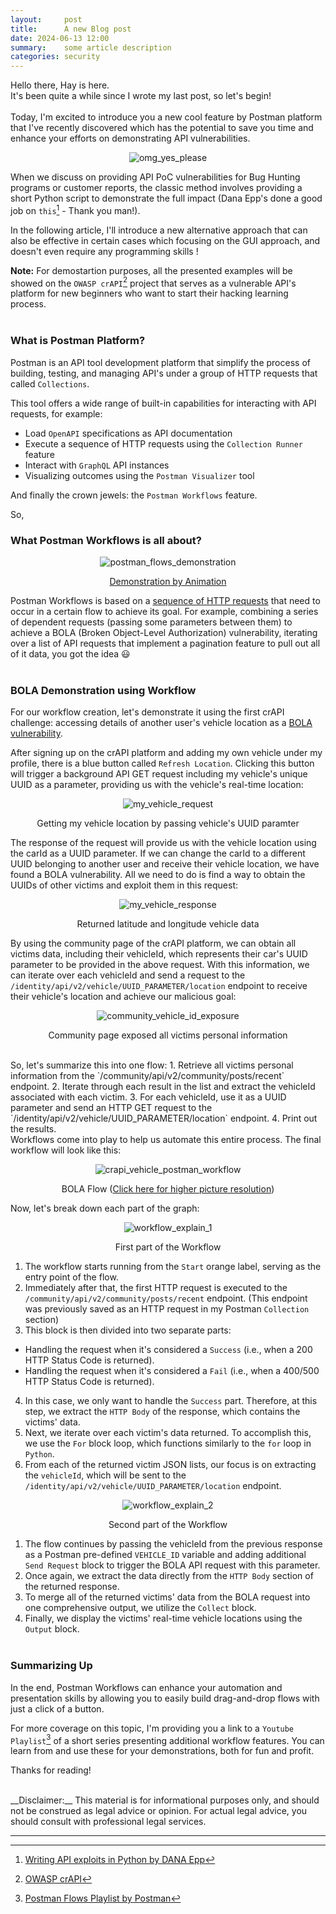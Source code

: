 ```yaml
---
layout:     post
title:      A new Blog post
date: 2024-06-13 12:00
summary:    some article description
categories: security
---
```


Hello there, Hay is here.
<br />
It's been quite a while since I wrote my last post, so let's begin!
<br /><br />
Today, I'm excited to introduce you a new cool feature by Postman platform that I've recently discovered which has the potential to save you time and enhance your efforts on demonstrating API vulnerabilities.

<p align="center">
  <img src="{{ site.url }}/images/omg_yes_please.jpg" alt="omg_yes_please" />
</p>

When we discuss on providing API PoC vulnerabilities for Bug Hunting programs or customer reports, the classic method involves providing a short Python script to demonstrate the full impact (Dana Epp's done a good job on `this`[^2] - Thank you man!).

In the following article, I'll introduce a new alternative approach that can also be effective in certain cases which focusing on the GUI approach, and doesn't even require any programming skills !

__Note:__ For demostartion purposes, all the presented examples will be showed on the `OWASP crAPI`[^1] project that serves as a vulnerable API's platform for new beginners who want to start their hacking learning process.
<br /><br />

### What is Postman Platform?

Postman is an API tool development platform that simplify the process of building, testing, and managing API's under a group of HTTP requests that called `Collections`. 

This tool offers a wide range of built-in capabilities for interacting with API requests, for example: 
* Load `OpenAPI` specifications as API documentation
* Execute a sequence of HTTP requests using the `Collection Runner` feature
* Interact with `GraphQL` API instances
* Visualizing outcomes using the `Postman Visualizer` tool

And finally the crown jewels: the `Postman Workflows` feature.

So,

### What Postman Workflows is all about?

<p align="center">
  <img src="{{ site.url }}/images/postman_flows_demonstration.gif" alt="postman_flows_demonstration" />
</p>
<p align="center">
    <a href="https://learning.postman.com/docs/postman-flows/gs/flows-overview/">Demonstration by Animation</a>
</p>

Postman Workflows is based on a <ins>sequence of HTTP requests</ins> that need to occur in a certain flow to achieve its goal. For example, combining a series of dependent requests (passing some parameters between them) to achieve a BOLA (Broken Object-Level Authorization) vulnerability, iterating over a list of API requests that implement a pagination feature to pull out all of it data, you got the idea :smiley:
<br /><br />

### BOLA Demonstration using Workflow

For our workflow creation, let's demonstrate it using the first crAPI challenge: accessing details of another user's vehicle location as a <a href="https://github.com/OWASP/crAPI/blob/develop/docs/challenges.md">BOLA vulnerability</a>.

After signing up on the crAPI platform and adding my own vehicle under my profile, there is a blue button called `Refresh Location`. Clicking this button will trigger a background API GET request including my vehicle's unique UUID as a parameter, providing us with the vehicle's real-time location:

<p align="center">
  <img src="{{ site.url }}/images/my_vehicle_request.png" alt="my_vehicle_request" />
</p>
<p align="center">Getting my vehicle location by passing vehicle's UUID paramter</p>

The response of the request will provide us with the vehicle location using the carId as a UUID parameter. If we can change the carId to a different UUID belonging to another user and receive their vehicle location, we have found a BOLA vulnerability. All we need to do is find a way to obtain the UUIDs of other victims and exploit them in this request:

<p align="center">
  <img src="{{ site.url }}/images/my_vehicle_response.png" alt="my_vehicle_response" />
</p>
<p align="center">Returned latitude and longitude vehicle data</p>

By using the community page of the crAPI platform, we can obtain all victims data, including their vehicleId, which represents their car's UUID parameter to be provided in the above request. With this information, we can iterate over each vehicleId and send a request to the `/identity/api/v2/vehicle/UUID_PARAMETER/location` endpoint to receive their vehicle's location and achieve our malicious goal:

<p align="center">
  <img src="{{ site.url }}/images/community_vehicle_id_exposure.png" alt="community_vehicle_id_exposure" />
</p>
<p align="center">Community page exposed all victims personal information</p>

<br />
So, let's summarize this into one flow:
1. Retrieve all victims personal information from the `/community/api/v2/community/posts/recent` endpoint.
2. Iterate through each result in the list and extract the vehicleId associated with each victim.
3. For each vehicleId, use it as a UUID parameter and send an HTTP GET request to the `/identity/api/v2/vehicle/UUID_PARAMETER/location` endpoint.
4. Print out the results.

<br />
Workflows come into play to help us automate this entire process. The final workflow will look like this:

<p align="center">
  <img src="{{ site.url }}/images/crapi_vehicle_postman_workflow.png" alt="crapi_vehicle_postman_workflow" />
</p>
<p align="center">BOLA Flow (<a href="https://haymiz.dev//images/crapi_vehicle_postman_workflow.png">Click here for higher picture resolution</a>)</p>

Now, let's break down each part of the graph:

<p align="center">
  <img src="{{ site.url }}/images/workflow_explain_1.png" alt="workflow_explain_1" />
</p>
<p align="center">First part of the Workflow</p>

1. The workflow starts running from the `Start` orange label, serving as the entry point of the flow.
2. Immediately after that, the first HTTP request is executed to the `/community/api/v2/community/posts/recent` endpoint. (This endpoint was previously saved as an HTTP request in my Postman `Collection` section)
3. This block is then divided into two separate parts:
  * Handling the request when it's considered a `Success` (i.e., when a 200 HTTP Status Code is returned).
  * Handling the request when it's considered a `Fail` (i.e., when a 400/500 HTTP Status Code is returned).
4. In this case, we only want to handle the `Success` part. Therefore, at this step, we extract the `HTTP Body` of the response, which contains the victims' data.
5. Next, we iterate over each victim's data returned. To accomplish this, we use the `For` block loop, which functions similarly to the `for` loop in `Python`.
6. From each of the returned victim JSON lists, our focus is on extracting the `vehicleId`, which will be sent to the `/identity/api/v2/vehicle/UUID_PARAMETER/location` endpoint.

<p align="center">
  <img src="{{ site.url }}/images/workflow_explain_2.png" alt="workflow_explain_2" />
</p>
<p align="center">Second part of the Workflow</p>

1. The flow continues by passing the vehicleId from the previous response as a Postman pre-defined `VEHICLE_ID` variable and adding additional `Send Request` block to trigger the BOLA API request with this parameter.
2. Once again, we extract the data directly from the `HTTP Body` section of the returned response.
3. To merge all of the returned victims' data from the BOLA request into one comprehensive output, we utilize the `Collect` block.
4. Finally, we display the victims' real-time vehicle locations using the `Output` block.
<br /><br />

### Summarizing Up

In the end, Postman Workflows can enhance your automation and presentation skills by allowing you to easily build drag-and-drop flows with just a click of a button.

For more coverage on this topic, I'm providing you a link to a `Youtube Playlist`[^4] of a short series presenting additional workflow features. You can learn from and use these for your demonstrations, both for fun and profit.

Thanks for reading!

<br />
__Disclaimer:__ This material is for informational purposes only, and should not be construed as legal advice or opinion. For actual legal advice, you should consult with professional legal services.

---

[^1]: [OWASP crAPI](https://github.com/OWASP/crAPI)
[^2]: [Writing API exploits in Python by DANA Epp](https://danaepp.com/writing-api-exploits-in-python)
[^4]: [Postman Flows Playlist by Postman](https://youtube.com/playlist?list=PLM-7VG-sgbtCWIWHJSXdJPbahXb_QWWEC&si=kidlwrwYo0boUEK5)